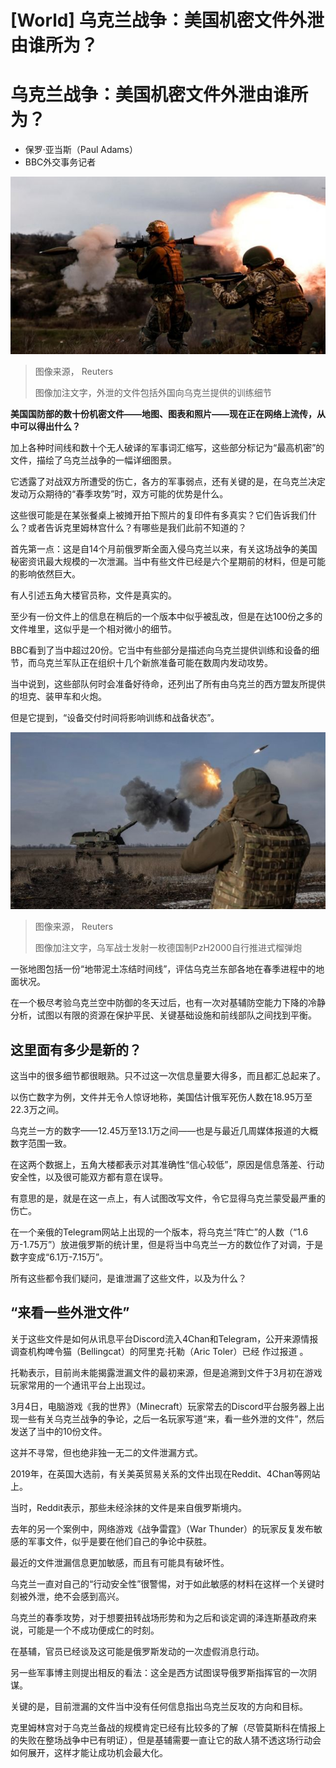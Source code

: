 # [World] 乌克兰战争：美国机密文件外泄由谁所为？

#  乌克兰战争：美国机密文件外泄由谁所为？

  * 保罗·亚当斯（Paul Adams） 
  * BBC外交事务记者 


![New Ukrainian army brigade recruits take part in a military exercise conducted by a foreign instructor](_129317387_22d78eeb9cf3e55a2ab2ca3f3f07600e785312d00_573_5500_30955500x3095.jpg)

> 图像来源，  Reuters
>
> 图像加注文字，外泄的文件包括外国向乌克兰提供的训练细节

**美国国防部的数十份机密文件——地图、图表和照片——现在正在网络上流传，从中可以得出什么？**

加上各种时间线和数十个无人破译的军事词汇缩写，这些部分标记为“最高机密”的文件，描绘了乌克兰战争的一幅详细图景。

它透露了对战双方所遭受的伤亡，各方的军事弱点，还有关键的是，在乌克兰决定发动万众期待的“春季攻势”时，双方可能的优势是什么。

这些很可能是在某张餐桌上被摊开拍下照片的复印件有多真实？它们告诉我们什么？或者告诉克里姆林宫什么？有哪些是我们此前不知道的？

首先第一点：这是自14个月前俄罗斯全面入侵乌克兰以来，有关这场战争的美国秘密资讯最大规模的一次泄漏。当中有些文件已经是六个星期前的材料，但是可能的影响依然巨大。

有人引述五角大楼官员称，文件是真实的。

至少有一份文件上的信息在稍后的一个版本中似乎被乱改，但是在达100份之多的文件堆里，这似乎是一个相对微小的细节。

BBC看到了当中超过20份。它当中有些部分是描述向乌克兰提供训练和设备的细节，而乌克兰军队正在组织十几个新旅准备可能在数周内发动攻势。

当中说到，这些部队何时会准备好待命，还列出了所有由乌克兰的西方盟友所提供的坦克、装甲车和火炮。

但是它提到，“设备交付时间将影响训练和战备状态”。

![Ukrainian soldiers fire a German howitzer Panzerhaubitze 2000](_128528288_4004bf0afe13c7d8e1f8d7ea19e35e16e73a7e7d.jpg)

> 图像来源，  Reuters
>
> 图像加注文字，乌军战士发射一枚德国制PzH2000自行推进式榴弹炮

一张地图包括一份“地带泥土冻结时间线”，评估乌克兰东部各地在春季进程中的地面状况。

在一个极尽考验乌克兰空中防御的冬天过后，也有一次对基辅防空能力下降的冷静分析，试图以有限的资源在保护平民、关键基础设施和前线部队之间找到平衡。

##  这里面有多少是新的？

这当中的很多细节都很眼熟。只不过这一次信息量要大得多，而且都汇总起来了。

以伤亡数字为例，文件并无令人惊讶地称，美国估计俄军死伤人数在18.95万至22.3万之间。

乌克兰一方的数字——12.45万至13.1万之间——也是与最近几周媒体报道的大概数字范围一致。

在这两个数据上，五角大楼都表示对其准确性“信心较低”，原因是信息落差、行动安全性，以及很可能双方都有意在误导。

有意思的是，就是在这一点上，有人试图改写文件，令它显得乌克兰蒙受最严重的伤亡。

在一个亲俄的Telegram网站上出现的一个版本，将乌克兰“阵亡”的人数（“1.6万-1.75万”）放进俄罗斯的统计里，但是将当中乌克兰一方的数位作了对调，于是数字变成“6.1万-7.15万”。

所有这些都令我们疑问，是谁泄漏了这些文件，以及为什么？

##  “来看一些外泄文件”

关于这些文件是如何从讯息平台Discord流入4Chan和Telegram，公开来源情报调查机构啤令猫（Bellingcat）的阿里克·托勒（Aric Toler）已经 作过报道  。

托勒表示，目前尚未能揭露泄漏文件的最初来源，但是追溯到文件于3月初在游戏玩家常用的一个通讯平台上出现过。

3月4日，电脑游戏《我的世界》（Minecraft）玩家常去的Discord平台服务器上出现一些有关乌克兰战争的争论，之后一名玩家写道“来，看一些外泄的文件”，然后发送了当中的10份文件。

这并不寻常，但也绝非独一无二的文件泄漏方式。

2019年，在英国大选前，有关美英贸易关系的文件出现在Reddit、4Chan等网站上。

当时，Reddit表示，那些未经涂抹的文件是来自俄罗斯境内。

去年的另一个案例中，网络游戏《战争雷霆》（War Thunder）的玩家反复发布敏感的军事文件，似乎是要在他们自己的争论中获胜。

最近的文件泄漏信息更加敏感，而且有可能具有破坏性。

乌克兰一直对自己的“行动安全性”很警惕，对于如此敏感的材料在这样一个关键时刻被外泄，绝不会感到高兴。

乌克兰的春季攻势，对于想要扭转战场形势和为之后和谈定调的泽连斯基政府来说，可能是一个不成功便成仁的时刻。

在基辅，官员已经谈及这可能是俄罗斯发动的一次虚假消息行动。

另一些军事博主则提出相反的看法：这全是西方试图误导俄罗斯指挥官的一次阴谋。

关键的是，目前泄漏的文件当中没有任何信息指出乌克兰反攻的方向和目标。

克里姆林宫对于乌克兰备战的规模肯定已经有比较多的了解（尽管莫斯科在情报上的失败在整场战争中已有明证），但是基辅需要一直让它的敌人猜不透这场行动会如何展开，这样才能让成功机会最大化。


